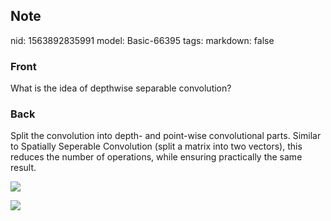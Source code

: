 ## Note
nid: 1563892835991
model: Basic-66395
tags: 
markdown: false

### Front
What is the idea of depthwise separable convolution?

### Back
Split the convolution into depth- and point-wise convolutional parts. Similar to Spatially Seperable Convolution (split a matrix into two vectors), this reduces the number of operations, while ensuring practically the same result. <div><img src="Screenshot 2019-07-23 at 16.49.44.png">
</div><div><img src="Screenshot 2019-07-23 at 16.49.49.png">
</div>
